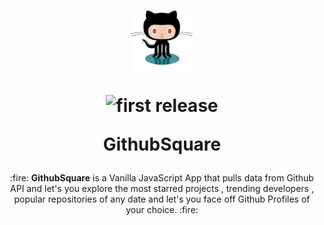 <h1 align="center">
  	<img height="100" src="./img/githubnew.svg" alt="GithubSquare Logo" /> 
    <p style='margin-bottom:0'><img alt="first release" src="https://img.shields.io/badge/release-v1.0-brightgreen.svg" /></p>
  <p>GithubSquare</p>
</h1>

<p align='center'>
  :fire: <b>GithubSquare</b> is a Vanilla JavaScript App that pulls data from Github API and let's you explore the most starred projects , trending developers , popular repositories of any date and let's you face off Github Profiles of your choice. :fire:
</p>
